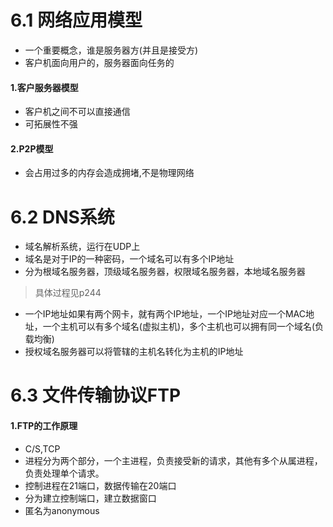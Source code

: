# 6.1 网络应用模型

* 一个重要概念，谁是服务器方(并且是接受方)
* 客户机面向用户的，服务器面向任务的

#### 1.客户服务器模型

* 客户机之间不可以直接通信
* 可拓展性不强

#### 2.P2P模型

* 会占用过多的内存会造成拥堵,不是物理网络

# 6.2 DNS系统

* 域名解析系统，运行在UDP上
* 域名是对于IP的一种密码，一个域名可以有多个IP地址
* 分为根域名服务器，顶级域名服务器，权限域名服务器，本地域名服务器

> 具体过程见p244

* 一个IP地址如果有两个网卡，就有两个IP地址，一个IP地址对应一个MAC地址，一个主机可以有多个域名(虚拟主机)，多个主机也可以拥有同一个域名(负载均衡)
* 授权域名服务器可以将管辖的主机名转化为主机的IP地址



# 6.3 文件传输协议FTP

#### 1.FTP的工作原理

* C/S,TCP
* 进程分为两个部分，一个主进程，负责接受新的请求，其他有多个从属进程，负责处理单个请求。
* 控制进程在21端口，数据传输在20端口
* 分为建立控制端口，建立数据窗口
* 匿名为anonymous